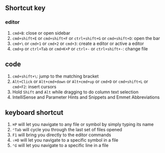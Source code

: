 ## Shortcut key
### editor
1. `cmd+B`: close or open sidebar
2. `cmd+shift+E` or `cmd+shift+F` or `ctrl+shift+G` or `cmd+shift+D`: open the bar 
3. `cmd+\` or `cmd+1` or `cmd+2` or `cmd+3`: create a editor or active a editor
4.  `cmd+p` or `ctrl+Tab` or `cmd+K+P` or `ctrl+-` or `ctrl+shift+-`: change file
## code
1. `cmd+shift+\`: jump to the matching bracket
2. `Alt+Click` or `Alt+cmd+down` or `Alt+cmd+up` or `cmd+D` or `cmd+shift+L` or `cmd+F2`: insert cursors
3. Hold `Shift` and `Alt` while dragging to do column text selection
4. IntelliSense and Parameter Hints and Snippets and Emmet Abbreviations

## keyboard shortcut
1. `⌘P` will let you navigate to any file or symbol by simply typing its name
2. `⌃Tab` will cycle you through the last set of files opened
3. `F1` will bring you directly to the editor commands
4. `⇧⌘O` will let you navigate to a specific symbol in a file
5. *`⌃G`* will let you navigate to a specific line in a file

